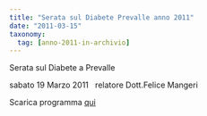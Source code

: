 ```yaml
---
title: "Serata sul Diabete Prevalle anno 2011"
date: "2011-03-15"
taxonomy: 
  tag: [anno-2011-in-archivio]
---
```


Serata sul Diabete a Prevalle

sabato 19 Marzo 2011   relatore Dott.Felice Mangeri

Scarica programma [qui](http://198.211.122.197/diabetwp/wordpress/wp-content/uploads/2011/03/prevalle-serata.pdf)

